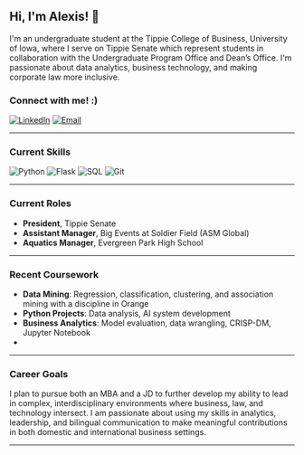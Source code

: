 ## Hi, I'm Alexis! 👋

I'm an undergraduate student at the Tippie College of Business, University of Iowa, where I serve on Tippie Senate which represent students in collaboration with the Undergraduate Program Office and Dean’s Office. I'm passionate about data analytics, business technology, and making corporate law more inclusive.

### Connect with me! :)

[![LinkedIn](https://img.shields.io/badge/LinkedIn-blue?logo=linkedin&style=flat)](https://www.linkedin.com/in/alexis-elwood-67949a268/)
[![Email](https://img.shields.io/badge/Email-grey?logo=gmail&style=flat)](mailto:aaelwood@uiowa.edu)


---

###  Current Skills

![Python](https://img.shields.io/badge/-Python-blue?logo=python)
![Flask](https://img.shields.io/badge/-Flask-black?logo=flask)
![SQL](https://img.shields.io/badge/-SQL-blueviolet)
![Git](https://img.shields.io/badge/-Git-orange?logo=git)

---

### Current Roles

-  **President**, Tippie Senate  
-  **Assistant Manager**, Big Events at Soldier Field (ASM Global)  
-  **Aquatics Manager**, Evergreen Park High School

---

###  Recent Coursework

- **Data Mining**: Regression, classification, clustering, and association mining with a discipline in Orange
- **Python Projects**: Data analysis, AI system development  
- **Business Analytics**: Model evaluation, data wrangling, CRISP-DM, Jupyter Notebook
- 

---

###  Career Goals

I plan to pursue both an MBA and a JD to further develop my ability to lead in complex, interdisciplinary environments where business, law, and technology intersect. I am passionate about using my skills in analytics, leadership, and bilingual communication to make meaningful contributions in both domestic and international business settings.

---

